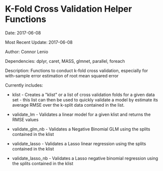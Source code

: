 # K-Fold Cross Validation Helper Functions

Date: 2017-06-08

Most Recent Update: 2017-06-08

Author: Connor Lenio

Dependencies: dplyr, caret, MASS, glmnet, parallel, foreach

Description: Functions to conduct k-fold cross validation, especially for with-sample error estimation of root mean squared error

Currently includes:

* klist - Creates a "klist" or a list of cross validation folds for a given data set - this list can then be used to quickly validate a model by estimate its average RMSE over the k-split data contained in the list. 

* validate_lm - Validates a linear model for a given klist and returns the RMSE values

* validate_glm_nb - Validates a Negative Binomial GLM using the splits contained in the klist

* validate_lasso - Validates a Lasso linear regression using the splits contained in the klist

* validate_lasso_nb - Validates a Lasso negative binomial regression using the splits contained in the klist
